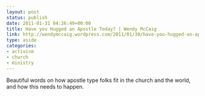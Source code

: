 ```yaml
---
layout: post
status: publish
date: 2011-01-31 04:26:49+00:00
title: Have you Hugged an Apostle Today? | Wendy McCaig
link: http://wendymccaig.wordpress.com/2011/01/30/have-you-hugged-an-apostle-today/
type: aside
categories:
- activism
- church
- ministry
---
```


Beautiful words on how apostle type folks fit in the church and the world, and how this needs to happen.
